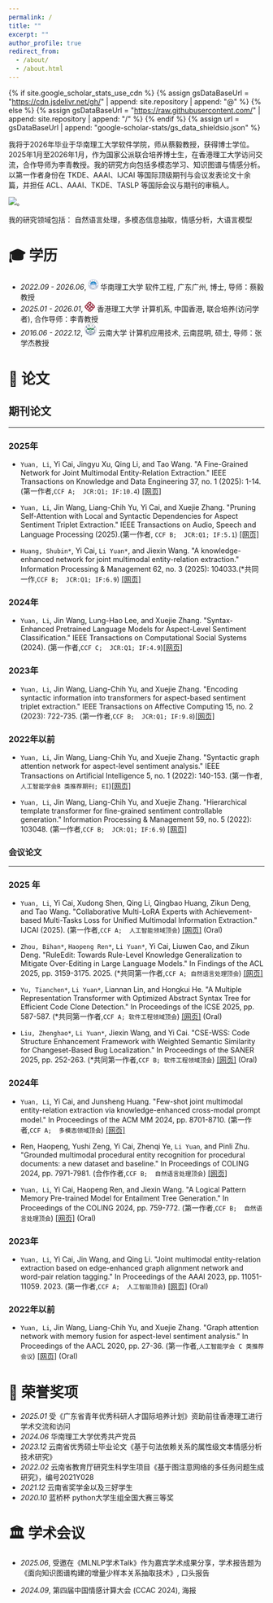 ```yaml
---
permalink: /
title: ""
excerpt: ""
author_profile: true
redirect_from: 
  - /about/
  - /about.html
---
```


{% if site.google_scholar_stats_use_cdn %}
{% assign gsDataBaseUrl = "https://cdn.jsdelivr.net/gh/" | append: site.repository | append: "@" %}
{% else %}
{% assign gsDataBaseUrl = "https://raw.githubusercontent.com/" | append: site.repository | append: "/" %}
{% endif %}
{% assign url = gsDataBaseUrl | append: "google-scholar-stats/gs_data_shieldsio.json" %}

<span class='anchor' id='about-me'></span>


我将于2026年毕业于华南理工大学软件学院，师从蔡毅教授，获得博士学位。2025年1月至2026年1月，作为国家公派联合培养博士生，在香港理工大学访问交流，合作导师为李青教授。我的研究方向包括多模态学习、知识图谱与情感分析。以第一作者身份在 TKDE、AAAI、IJCAI 等国际顶级期刊与会议发表论文十余篇，并担任 ACL、AAAI、TKDE、TASLP 等国际会议与期刊的审稿人。

 <a href='https://scholar.google.com/citations?user=5VtOcSkAAAAJ&hl'><img src="https://img.shields.io/endpoint?url={{ url | url_encode }}&logo=Google%20Scholar&labelColor=f6f6f6&color=9cf&style=flat&label=引用"></a>。 


我的研究领域包括：
自然语言处理，多模态信息抽取，情感分析，大语言模型
  


<span class='anchor' id='-xl'></span>

# 🎓 学历



- *2022.09 - 2026.06*, <a href="https://www.scu.edu.cn/"><img class="svg" src="/images/SCUt.jpg" width="20pt"></a> 华南理工大学 软件工程, 广东广州, 博士, 导师：蔡毅教授
- *2025.01 - 2026.01*, <a href="https://www.scu.edu.cn/"><img class="svg" src="/images/polyU.jpg" width="20pt"></a> 香港理工大学 计算机系, 中国香港, 联合培养(访问学者), 合作导师：李青教授
- *2016.06 - 2022.12*, <a href=""><img class="svg" src="/images/YNU.jpg" width="23pt"></a> 云南大学 计算机应用技术, 云南昆明, 硕士, 导师：张学杰教授

 
<span class='anchor' id='-lwzl'></span>

# 📝 论文

## 期刊论文
---
<!-- <div class='paper-box'><div class='paper-box-image'><div><div class="badge">Sensors 2022</div><img src='images/sensors2022.svg' alt="sym" width="100%"></div></div>
<div class='paper-box-text' markdown="1">


</div>
</div> -->
### 2025年

-	`Yuan, Li`, Yi Cai, Jingyu Xu, Qing Li, and Tao Wang. "A Fine-Grained Network for Joint Multimodal Entity-Relation Extraction." IEEE Transactions on Knowledge and Data Engineering 37, no. 1 (2025): 1-14. (第一作者,`CCF A;  JCR:Q1; IF:10.4`)  [[网页]](https://ieeexplore.ieee.org/abstract/document/10736404)


- `Yuan, Li`, Jin Wang, Liang-Chih Yu, Yi Cai, and Xuejie Zhang. "Pruning Self-Attention with Local and Syntactic Dependencies for Aspect Sentiment Triplet Extraction." IEEE Transactions on Audio, Speech and Language Processing (2025).(第一作者, `CCF B;  JCR:Q1; IF:5.1`)  [[网页]](https://ieeexplore.ieee.org/document/11027450)


- `Huang, Shubin*`, Yi Cai, `Li Yuan*`, and Jiexin Wang. "A knowledge-enhanced network for joint multimodal entity-relation extraction." Information Processing & Management 62, no. 3 (2025): 104033.(*共同一作,`CCF B;  JCR:Q1; IF:6.9`)  [[网页]](https://www.sciencedirect.com/science/article/pii/S0306457324003923)

### 2024年

- `Yuan, Li`, Jin Wang, Lung-Hao Lee, and Xuejie Zhang. "Syntax-Enhanced Pretrained Language Models for Aspect-Level Sentiment Classification." IEEE Transactions on Computational Social Systems (2024). (第一作者,`CCF C;  JCR:Q1; IF:4.9`)[[网页]](https://ieeexplore.ieee.org/document/10813579)


### 2023年
- `Yuan, Li`, Jin Wang, Liang-Chih Yu, and Xuejie Zhang. "Encoding syntactic information into transformers for aspect-based sentiment triplet extraction." IEEE Transactions on Affective Computing 15, no. 2 (2023): 722-735. (第一作者,`CCF B;  JCR:Q1; IF:9.8`)[[网页]](https://ieeexplore.ieee.org/document/10175600/)

### 2022年以前
- `Yuan, Li`, Jin Wang, Liang-Chih Yu, and Xuejie Zhang. "Syntactic graph attention network for aspect-level sentiment analysis." IEEE Transactions on Artificial Intelligence 5, no. 1 (2022): 140-153. (第一作者,`人工智能学会B 类推荐期刊; EI`)[[网页]](https://ieeexplore.ieee.org/document/9976197/)


- `Yuan, Li`, Jin Wang, Liang-Chih Yu, and Xuejie Zhang. "Hierarchical template transformer for fine-grained sentiment controllable generation." Information Processing & Management 59, no. 5 (2022): 103048. (第一作者,`CCF B;  JCR:Q1; IF:6.9`)  [[网页]](https://www.sciencedirect.com/science/article/pii/S0306457322001546)



<!-- <div class='paper-box'><div class='paper-box-image'><div><div class="badge">Sens. Actuators Phys. 2021</div><img src='images/sna2021.svg' alt="sym" width="100%"></div></div>
<div class='paper-box-text' markdown="1"> -->


### 会议论文
---

### 2025 年
- `Yuan, Li`, Yi Cai, Xudong Shen, Qing Li, Qingbao Huang, Zikun Deng, and Tao Wang. "Collaborative Multi-LoRA Experts with Achievement-based Multi-Tasks Loss for Unified Multimodal Information Extraction." IJCAI (2025). (第一作者,`CCF A;  人工智能领域顶会`)  [[网页]](https://arxiv.org/abs/2505.06303) (Oral)


- `Zhou, Bihan*`, `Haopeng Ren*`, `Li Yuan*`, Yi Cai, Liuwen Cao, and Zikun Deng. "RuleEdit: Towards Rule-Level Knowledge Generalization to Mitigate Over-Editing in Large Language Models." In Findings of the ACL 2025, pp. 3159-3175. 2025. (*共同第一作者,`CCF A; 自然语言处理顶会`)  [[网页]](https://aclanthology.org/2025.findings-acl.164/)


- `Yu, Tianchen*`, `Li Yuan*`, Liannan Lin, and Hongkui He. "A Multiple Representation Transformer with Optimized Abstract Syntax Tree for Efficient Code Clone Detection." In Proceedings of the ICSE 2025, pp. 587-587. (*共同第一作者,`CCF A; 软件工程领域顶会`)  [[网页]](https://www.computer.org/csdl/proceedings-article/icse/2025/056900a587/251mFD6rzPO/) (Oral)



- `Liu, Zhenghao*`, `Li Yuan*`, Jiexin Wang, and Yi Cai. "CSE-WSS: Code Structure Enhancement Framework with Weighted Semantic Similarity for Changeset-Based Bug Localization." In Proceedings of the SANER 2025, pp. 252-263. (*共同第一作者,`CCF B; 软件工程领域顶会`)  [[网页]](https://ieeexplore.ieee.org/abstract/document/10992515/) (Oral)


### 2024年

- `Yuan, Li`, Yi Cai, and Junsheng Huang. "Few-shot joint multimodal entity-relation extraction via knowledge-enhanced cross-modal prompt model." In Proceedings of the ACM MM 2024, pp. 8701-8710. (第一作者,`CCF A;  多模态领域顶会`)  [[网页]](https://dl.acm.org/doi/abs/10.1145/3664647.3680717?casa_token=Okofl6ANBQ8AAAAA:--QvmiPsfzDmqdUzHEcEi_f-ptnE2cBDDQx2Bfr3eqcziAMAveRQb-Mart_oWjOdnn5JTXbuolo)


- Ren, Haopeng, Yushi Zeng, Yi Cai, Zhenqi Ye, `Li Yuan`, and Pinli Zhu. "Grounded multimodal procedural entity recognition for procedural documents: a new dataset and baseline." In Proceedings of COLING 2024, pp. 7971-7981.  (合作作者,`CCF B;  自然语言处理顶会`)  [[网页]](https://aclanthology.org/2024.lrec-main.702/)


- `Yuan, Li`, Yi Cai, Haopeng Ren, and Jiexin Wang. "A Logical Pattern Memory Pre-trained Model for Entailment Tree Generation." In Proceedings of the COLING 2024, pp. 759-772.  (第一作者,`CCF B;  自然语言处理顶会`)  [[网页]](https://aclanthology.org/2024.lrec-main.68/) (Oral)


### 2023年
- `Yuan, Li`, Yi Cai, Jin Wang, and Qing Li. "Joint multimodal entity-relation extraction based on edge-enhanced graph alignment network and word-pair relation tagging." In Proceedings of the AAAI 2023, pp. 11051-11059. 2023. (第一作者,`CCF A;  人工智能顶会`)  [[网页]](https://ojs.aaai.org/index.php/AAAI/article/view/26309/) (Oral)

### 2022年以前
- `Yuan, Li`, Jin Wang, Liang-Chih Yu, and Xuejie Zhang. "Graph attention network with memory fusion for aspect-level sentiment analysis." In Proceedings of the AACL 2020, pp. 27-36. (第一作者,`人工智能学会 C 类推荐会议`)  [[网页]](https://aclanthology.org/2020.aacl-main.4/) (Oral)



<!-- ### 专利
---
- 康宜华, `唐健`. 一种基于铁磁性板的缺陷检测方法. [[网页]](https://cprs.patentstar.com.cn/Search/Detail?ANE=9IBC8DFA9GCB8DEA6FAA9HHFCICA1BAA9ACB9EGC9GAA6AAA)
- 康宜华, `唐健`. 基于电磁原理的倒角测量装置.[[网页]](http://www.wanfangdata.com.cn/details/detail.do?_type=patent&id=CN201921137073.X)
- 伍剑波, 王杰, 方辉, `唐健`. 一种钢管脉冲磁化漏磁探伤装置. [[网页]](https://kns.cnki.net/KCMS/detail/detail.aspx?dbcode=SCPD&dbname=SCPD2016&filename=CN105334260A&v=) 
- 伍剑波, `唐健`, 王杰, 方辉. 一种基于动生涡电流的金属管件电磁无损检测装置. [[网页]](https://kns.cnki.net/KCMS/detail/detail.aspx?dbcode=SCPD&dbname=SCPD2016&filename=CN105510433A&v=) 
- 刁燕, 陈敏, 王荣彪, `唐健`, 蒲廷燕, 都健. 一种基于绳体拉力传动的机械手. [[网页]](https://kns.cnki.net/KCMS/detail/detail.aspx?dbcode=SCPD&dbname=SCPD2016&filename=CN105773598A&v=)  -->







<span class='anchor' id='-ryjx'></span>

# 🏅 荣誉奖项
- *2025.01* 受《广东省青年优秀科研人才国际培养计划》资助前往香港理工进行学术交流和访问
- *2024.06* 华南理工大学优秀共产党员
- *2023.12* 云南省优秀硕士毕业论文《基于句法依赖关系的属性级文本情感分析技术研究》 
- *2022.02* 云南省教育厅研究生科学生项目《基于图注意网络的多任务问题生成研究》，编号2021Y028
- *2021.12* 云南省奖学金以及三好学生
- *2020.10* 蓝桥杯 python大学生组全国大赛三等奖


<span class='anchor' id='-xshy'></span>

# 🏛️ 学术会议
- *2025.06*, 受邀在《MLNLP学术Talk》作为嘉宾学术成果分享，学术报告题为《面向知识图谱构建的增量少样本关系抽取技术》, 口头报告

- *2024.09*, 第四届中国情感计算大会 (CCAC 2024), 海报

<!-- <span class='anchor' id='-gzsx'></span>

# 💻 工作实习
- *2018.05 - 2020.02*, 重庆长江轴承股份有限公司, 重庆
- *2020.11.25 - 2020.12.02*, 湖北新冶钢有限公司, 湖北黄石
- *2017.6 - 2021.1*, 制造装备数字化国家工程研究中心, 湖北武汉 -->
